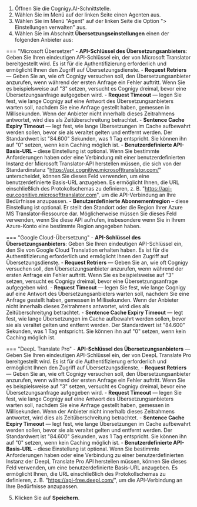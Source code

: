 1. Öffnen Sie die Cognigy.AI-Schnittstelle.
2. Wählen Sie im Menü auf der linken Seite einen Agenten aus.
3. Wählen Sie im Menü "Agent" auf der linken Seite die Option "> Einstellungen verwalten" aus.
4. Wählen Sie im Abschnitt **Übersetzungseinstellungen** einen der folgenden Anbieter aus:

=== "Microsoft Übersetzer"
        - **API-Schlüssel des Übersetzungsanbieters**: Geben Sie Ihren eindeutigen API-Schlüssel ein, der von Microsoft Translator bereitgestellt wird. Es ist für die Authentifizierung erforderlich und ermöglicht Ihnen den Zugriff auf Übersetzungsdienste.
        - **Request Retriers** — Geben Sie an, wie oft Cognigy versuchen soll, den Übersetzungsanbieter anzurufen, wenn während der ersten Anfrage ein Fehler auftritt. Wenn Sie es beispielsweise auf "3" setzen, versucht es Cognigy dreimal, bevor eine Übersetzungsanfrage aufgegeben wird.
        - **Request Timeout** — legen Sie fest, wie lange Cognigy auf eine Antwort des Übersetzungsanbieters warten soll, nachdem Sie eine Anfrage gestellt haben, gemessen in Millisekunden. Wenn der Anbieter nicht innerhalb dieses Zeitrahmens antwortet, wird dies als Zeitüberschreitung betrachtet.
        - **Sentence Cache Expiry Timeout** — legt fest, wie lange Übersetzungen im Cache aufbewahrt werden sollen, bevor sie als veraltet gelten und entfernt werden. Der Standardwert ist "84.600" Sekunden, was 1 Tag entspricht. Sie können ihn auf "0" setzen, wenn kein Caching möglich ist.
        - **Benutzerdefinierte API-Basis-URL** – diese Einstellung ist optional. Wenn Sie bestimmte Anforderungen haben oder eine Verbindung mit einer benutzerdefinierten Instanz der Microsoft Translator-API herstellen müssen, die sich von der Standardinstanz "https://api.cognitive.microsofttranslator.com/" unterscheidet, können Sie dieses Feld verwenden, um eine benutzerdefinierte Basis-URL anzugeben. Es ermöglicht Ihnen, die URL einschließlich des Protokollschemas zu definieren, z. B. "https://api-eur.cognitive.microsofttranslator.com", um die API-Verbindung an Ihre Bedürfnisse anzupassen.
        - **Benutzerdefinierte Abonnementregion** – diese Einstellung ist optional. Er stellt den Standort oder die Region Ihrer Azure MS Translator-Ressource dar. Möglicherweise müssen Sie dieses Feld verwenden, wenn Sie diese API aufrufen, insbesondere wenn Sie in Ihrem Azure-Konto eine bestimmte Region angegeben haben.

=== "Google Cloud-Übersetzung"
        - **API-Schlüssel des Übersetzungsanbieters**: Geben Sie Ihren eindeutigen API-Schlüssel ein, den Sie von Google Cloud Translation erhalten haben. Es ist für die Authentifizierung erforderlich und ermöglicht Ihnen den Zugriff auf Übersetzungsdienste.
        - **Request Retriers** — Geben Sie an, wie oft Cognigy versuchen soll, den Übersetzungsanbieter anzurufen, wenn während der ersten Anfrage ein Fehler auftritt. Wenn Sie es beispielsweise auf "3" setzen, versucht es Cognigy dreimal, bevor eine Übersetzungsanfrage aufgegeben wird.
        - **Request Timeout** — legen Sie fest, wie lange Cognigy auf eine Antwort des Übersetzungsanbieters warten soll, nachdem Sie eine Anfrage gestellt haben, gemessen in Millisekunden. Wenn der Anbieter nicht innerhalb dieses Zeitrahmens antwortet, wird dies als Zeitüberschreitung betrachtet.
        - **Sentence Cache Expiry Timeout** — legt fest, wie lange Übersetzungen im Cache aufbewahrt werden sollen, bevor sie als veraltet gelten und entfernt werden. Der Standardwert ist "84.600" Sekunden, was 1 Tag entspricht. Sie können ihn auf "0" setzen, wenn kein Caching möglich ist.

=== "DeepL Translate Pro"
        - **API-Schlüssel des Übersetzungsanbieters** — Geben Sie Ihren eindeutigen API-Schlüssel ein, der von DeepL Translate Pro bereitgestellt wird. Es ist für die Authentifizierung erforderlich und ermöglicht Ihnen den Zugriff auf Übersetzungsdienste.
        - **Request Retriers** — Geben Sie an, wie oft Cognigy versuchen soll, den Übersetzungsanbieter anzurufen, wenn während der ersten Anfrage ein Fehler auftritt. Wenn Sie es beispielsweise auf "3" setzen, versucht es Cognigy dreimal, bevor eine Übersetzungsanfrage aufgegeben wird.
        - **Request Timeout** — legen Sie fest, wie lange Cognigy auf eine Antwort des Übersetzungsanbieters warten soll, nachdem Sie eine Anfrage gestellt haben, gemessen in Millisekunden. Wenn der Anbieter nicht innerhalb dieses Zeitrahmens antwortet, wird dies als Zeitüberschreitung betrachtet.
        - **Sentence Cache Expiry Timeout** — legt fest, wie lange Übersetzungen im Cache aufbewahrt werden sollen, bevor sie als veraltet gelten und entfernt werden. Der Standardwert ist "84.600" Sekunden, was 1 Tag entspricht. Sie können ihn auf "0" setzen, wenn kein Caching möglich ist.
        - **Benutzerdefinierte API-Basis-URL** – diese Einstellung ist optional. Wenn Sie bestimmte Anforderungen haben oder eine Verbindung zu einer benutzerdefinierten Instanz der DeepL Translate Pro API herstellen müssen, können Sie dieses Feld verwenden, um eine benutzerdefinierte Basis-URL anzugeben. Es ermöglicht Ihnen, die URL einschließlich des Protokollschemas zu definieren, z. B. "https://api-free.deepl.com/", um die API-Verbindung an Ihre Bedürfnisse anzupassen.

5. Klicken Sie auf **Speichern**.